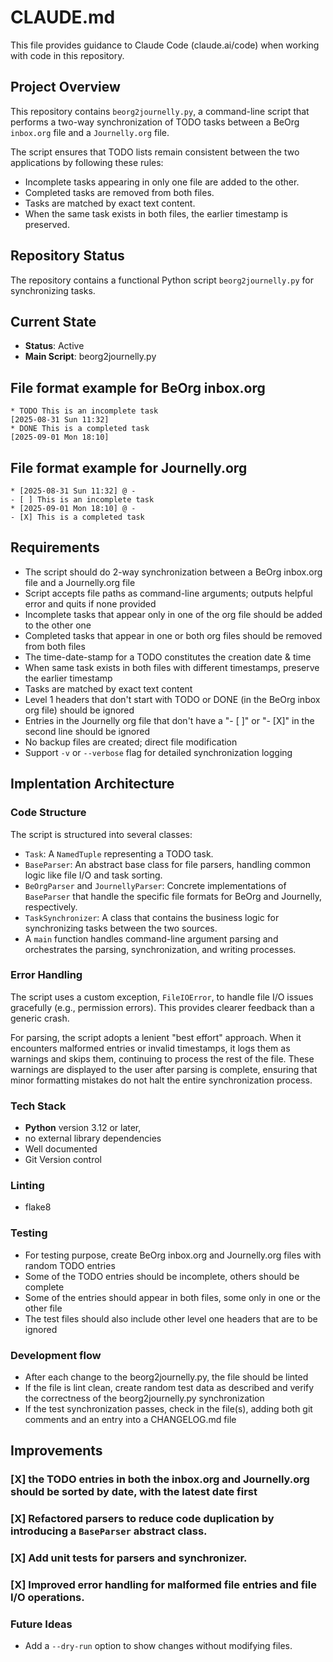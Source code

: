 # CLAUDE.md

This file provides guidance to Claude Code (claude.ai/code) when working with code in this repository.

## Project Overview

This repository contains `beorg2journelly.py`, a command-line script that performs a two-way synchronization of TODO tasks between a BeOrg `inbox.org` file and a `Journelly.org` file.

The script ensures that TODO lists remain consistent between the two applications by following these rules:
- Incomplete tasks appearing in only one file are added to the other.
- Completed tasks are removed from both files.
- Tasks are matched by exact text content.
- When the same task exists in both files, the earlier timestamp is preserved.

## Repository Status

The repository contains a functional Python script `beorg2journelly.py` for synchronizing tasks.

## Current State

- **Status**: Active
- **Main Script**: beorg2journelly.py

## File format example for BeOrg inbox.org
```
* TODO This is an incomplete task
[2025-08-31 Sun 11:32]
* DONE This is a completed task
[2025-09-01 Mon 18:10]
```

## File format example for Journelly.org
```
* [2025-08-31 Sun 11:32] @ -
- [ ] This is an incomplete task
* [2025-09-01 Mon 18:10] @ -
- [X] This is a completed task
```

## Requirements
- The script should do 2-way synchronization between a BeOrg inbox.org file and a Journelly.org file
- Script accepts file paths as command-line arguments; outputs helpful error and quits if none provided
- Incomplete tasks that appear only in one of the org file should be added to the other one
- Completed tasks that appear in one or both org files should be removed from both files
- The time-date-stamp for a TODO constitutes the creation date & time
- When same task exists in both files with different timestamps, preserve the earlier timestamp
- Tasks are matched by exact text content
- Level 1 headers that don't start with TODO or DONE (in the BeOrg inbox org file) should be ignored
- Entries in the Journelly org file that don't have a "- [ ]" or "- [X]" in the second line should be ignored
- No backup files are created; direct file modification
- Support `-v` or `--verbose` flag for detailed synchronization logging

## Implentation Architecture

### Code Structure
The script is structured into several classes:
- `Task`: A `NamedTuple` representing a TODO task.
- `BaseParser`: An abstract base class for file parsers, handling common logic like file I/O and task sorting.
- `BeOrgParser` and `JournellyParser`: Concrete implementations of `BaseParser` that handle the specific file formats for BeOrg and Journelly, respectively.
- `TaskSynchronizer`: A class that contains the business logic for synchronizing tasks between the two sources.
- A `main` function handles command-line argument parsing and orchestrates the parsing, synchronization, and writing processes.

### Error Handling
The script uses a custom exception, `FileIOError`, to handle file I/O issues gracefully (e.g., permission errors). This provides clearer feedback than a generic crash.

For parsing, the script adopts a lenient "best effort" approach. When it encounters malformed entries or invalid timestamps, it logs them as warnings and skips them, continuing to process the rest of the file. These warnings are displayed to the user after parsing is complete, ensuring that minor formatting mistakes do not halt the entire synchronization process.

### Tech Stack
- **Python** version 3.12 or later,
- no external library dependencies
- Well documented
- Git Version control

### Linting
- flake8

### Testing
- For testing purpose, create BeOrg inbox.org and Journelly.org files with random TODO entries
- Some of the TODO entries should be incomplete, others should be complete
- Some of the entries should appear in both files, some only in one or the other file
- The test files should also include other level one headers that are to be ignored

### Development flow
- After each change to the beorg2journelly.py, the file should be linted
- If the file is lint clean, create random test data as described and verify the correctness of the beorg2journelly.py synchronization
- If the test synchronization passes, check in the file(s), adding both git comments and an entry into a CHANGELOG.md file

## Improvements
### [X] the TODO entries in both the inbox.org and Journelly.org should be sorted by date, with the latest date first
### [X] Refactored parsers to reduce code duplication by introducing a `BaseParser` abstract class.
### [X] Add unit tests for parsers and synchronizer.
### [X] Improved error handling for malformed file entries and file I/O operations.

### Future Ideas
- Add a `--dry-run` option to show changes without modifying files.
